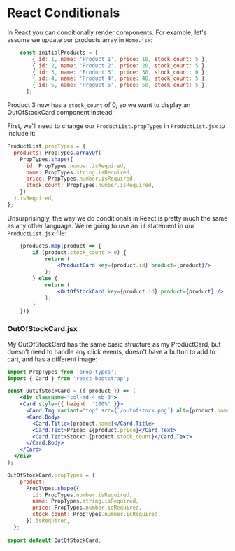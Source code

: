 # React Conditionals

In React you can conditionally render components. For example, let's assume we update our products array in `Home.jsx`:

```js
    const initialProducts = [
        { id: 1, name: 'Product 1', price: 10, stock_count: 5 },
        { id: 2, name: 'Product 2', price: 20, stock_count: 5 },
        { id: 3, name: 'Product 3', price: 30, stock_count: 0 },
        { id: 4, name: 'Product 4', price: 40, stock_count: 5 },
        { id: 5, name: 'Product 5', price: 50, stock_count: 5 },
      ];
```

Product 3 now has a `stock_count` of 0, so we want to display an OutOfStockCard component instead.

First, we'll need to change our `ProductList.propTypes` in `ProductList.jsx` to include it:

```jsx
ProductList.propTypes = {
  products: PropTypes.arrayOf(
    PropTypes.shape({
      id: PropTypes.number.isRequired,
      name: PropTypes.string.isRequired,
      price: PropTypes.number.isRequired,
      stock_count: PropTypes.number.isRequired,
    })
  ).isRequired,
};
```

Unsurprisingly, the way we do conditionals in React is pretty much the same as any other language. We're going to use an `if` statement in our `ProductList.jsx` file:

```jsx
    {products.map(product => {
        if (product.stock_count > 0) {
            return (
                <ProductCard key={product.id} product={product}/>
            );
        } else {
            return (
                <OutOfStockCard key={product.id} product={product} />
            );
        }
    })}
```
### OutOfStockCard.jsx

My OutOfStockCard has the same basic structure as my ProductCard, but doesn't need to handle any click events, doesn't have a button to add to cart, and has a different image:

```jsx
import PropTypes from 'prop-types';
import { Card } from 'react-bootstrap';

const OutOfStockCard = ({ product }) => (
    <div className="col-md-4 mb-3">
    <Card style={{ height: '100%' }}>
      <Card.Img variant="top" src={`/outofstock.png`} alt={product.name} />
      <Card.Body>
        <Card.Title>{product.name}</Card.Title>
        <Card.Text>Price: £{product.price}</Card.Text>
        <Card.Text>Stock: {product.stock_count}</Card.Text>
      </Card.Body>
    </Card>
  </div>
);

OutOfStockCard.propTypes = {
    product: 
      PropTypes.shape({
        id: PropTypes.number.isRequired,
        name: PropTypes.string.isRequired,
        price: PropTypes.number.isRequired,
        stock_count: PropTypes.number.isRequired,
      }).isRequired,
  };
  
export default OutOfStockCard;
```